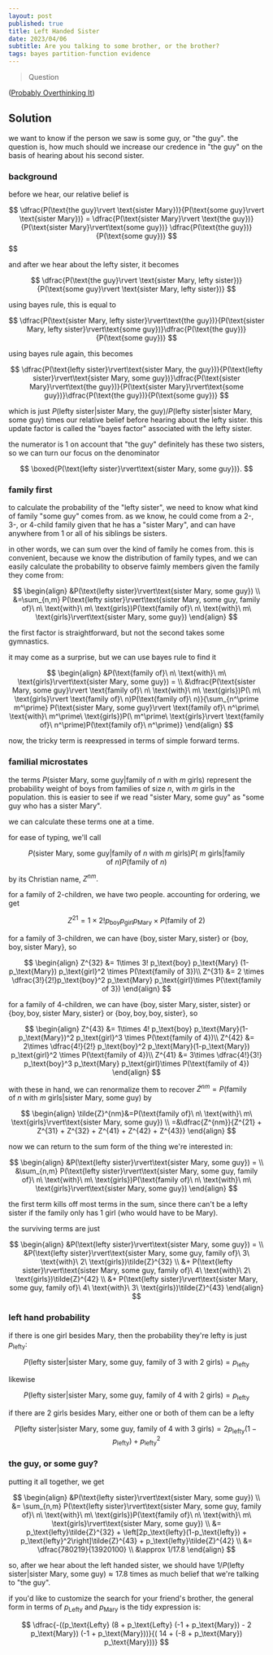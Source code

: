 ```yaml
---
layout: post
published: true
title: Left Handed Sister
date: 2023/04/06
subtitle: Are you talking to some brother, or the brother?
tags: bayes partition-function evidence
---
```


>Question

<!--more-->

([Probably Overthinking It](https://www.allendowney.com/blog/2021/07/23/the-left-handed-sister-problem/))

## Solution

we want to know if the person we saw is some guy, or "the guy". the question is, how much should we increase our credence in "the guy" on the basis of hearing about his second sister.

### background

before we hear, our relative belief is

$$
  \dfrac{P(\text{the guy}\rvert \text{sister Mary})}{P(\text{some guy}\rvert \text{sister Mary})} =   \dfrac{P(\text{sister Mary}\rvert \text{the guy})}{P(\text{sister Mary}\rvert\text{some guy})} \dfrac{P(\text{the guy})}{P(\text{some guy})}
$$
$$

and after we hear about the lefty sister, it becomes

$$
  \dfrac{P(\text{the guy}\rvert \text{sister Mary, lefty sister})}{P(\text{some guy}\rvert \text{sister Mary, lefty sister})}
$$

using bayes rule, this is equal to

$$
  \dfrac{P(\text{sister Mary, lefty sister}\rvert\text{the guy})}{P(\text{sister Mary, lefty sister}\rvert\text{some guy})}\dfrac{P(\text{the guy})}{P(\text{some guy})}
$$

using bayes rule again, this becomes

$$
  \dfrac{P(\text{lefty sister}\rvert\text{sister Mary, the guy})}{P(\text{lefty sister}\rvert\text{sister Mary, some guy})}\dfrac{P(\text{sister Mary}\rvert\text{the guy})}{P(\text{sister Mary}\rvert\text{some guy})}\dfrac{P(\text{the guy})}{P(\text{some guy})}
$$

which is just $P(\text{lefty sister}\rvert\text{sister Mary, the guy})/P(\text{lefty sister}\rvert\text{sister Mary, some guy})$ times our relative belief before hearing about the lefty sister. this update factor is called the "bayes factor" associated with the lefty sister.

the numerator is $1$ on account that "the guy" definitely has these two sisters, so we can turn our focus on the denominator 

$$ \boxed{P(\text{lefty sister}\rvert\text{sister Mary, some guy})}. $$

### family first

to calculate the probability of the "lefty sister", we need to know what kind of family "some guy" comes from. as we know, he could come from a $2$-, $3$-, or $4$-child family given that he has a "sister Mary", and can have anywhere from $1$ or all of his siblings be sisters. 

in other words, we can sum over the kind of family he comes from. this is convenient, because we know the distribution of family types, and we can easily calculate the probability to observe faimly members given the family they come from:

$$
  \begin{align}
    &P(\text{lefty sister}\rvert\text{sister Mary, some guy}) \\
    &=\sum_{n,m} P(\text{lefty sister}\rvert\text{sister Mary, some guy, family of}\ n\ \text{with}\ m\ \text{girls})P(\text{family of}\ n\ \text{with}\ m\ \text{girls}\rvert\text{sister Mary, some guy})
  \end{align}
$$

the first factor is straightforward, but not the second takes some gymnastics.

it may come as a surprise, but we can use bayes rule to find it

$$
  \begin{align}
  &P(\text{family of}\ n\ \text{with}\ m\ \text{girls}\rvert\text{sister Mary, some guy}) = \\
  &\dfrac{P(\text{sister Mary, some guy}\rvert \text{family of}\ n\ \text{with}\ m\ \text{girls})P(\ m\ \text{girls}\rvert \text{family of}\ n)P(\text{family of}\ n)}{\sum_{n^\prime m^\prime} P(\text{sister Mary, some guy}\rvert \text{family of}\ n^\prime\ \text{with}\ m^\prime\ \text{girls})P(\ m^\prime\ \text{girls}\rvert \text{family of}\ n^\prime)P(\text{family of}\ n^\prime)}
  \end{align}
$$

now, the tricky term is reexpressed in terms of simple forward terms.

### familial microstates

the terms $P(\text{sister Mary, some guy}\rvert \text{family of}\ n\ \text{with}\ m\ \text{girls})$ represent the probability weight of boys from families of size $n$, with $m$ girls in the population. this is easier to see if we read "sister Mary, some guy" as "some guy who has a sister Mary".

we can calculate these terms one at a time.

for ease of typing, we'll call 

$$ 
  P(\text{sister Mary, some guy}\rvert \text{family of}\ n\ \text{with}\ m\ \text{girls})P(\ m\ \text{girls}\rvert \text{family of}\ n)P(\text{family of}\ n) 
$$ 

by its Christian name, $Z^{nm}.$

for a family of $2$-children, we have two people. accounting for ordering, we get

$$
  Z^{21} = 1\times 2! p_\text{boy} p_\text{girl} p_\text{Mary} \times P(\text{family of 2})
$$

for a family of $3$-children, we can have $\{\text{boy}, \text{sister Mary}, \text{sister}\}$ or $\{\text{boy}, \text{boy}, \text{sister Mary}\},$ so

$$
  \begin{align}
    Z^{32} &= 1\times 3! p_\text{boy} p_\text{Mary} (1-p_\text{Mary}) p_\text{girl}^2 \times P(\text{family of 3})\\
    Z^{31} &= 2 \times \dfrac{3!}{2!}p_\text{boy}^2 p_\text{Mary} p_\text{girl}\times P(\text{family of 3})
  \end{align}
$$

for a family of $4$-children, we can have $\{\text{boy}, \text{sister Mary}, \text{sister}, \text{sister}\}$ or $\{\text{boy}, \text{boy}, \text{sister Mary}, \text{sister}\}$ or $\{\text{boy}, \text{boy}, \text{boy}, \text{sister}\},$ so

$$
  \begin{align}
    Z^{43} &= 1\times 4! p_\text{boy} p_\text{Mary}(1-p_\text{Mary})^2 p_\text{girl}^3 \times P(\text{family of 4})\\
    Z^{42} &= 2\times \dfrac{4!}{2!} p_\text{boy}^2 p_\text{Mary}(1-p_\text{Mary}) p_\text{girl}^2 \times P(\text{family of 4})\\
    Z^{41} &= 3\times \dfrac{4!}{3!} p_\text{boy}^3 p_\text{Mary} p_\text{girl}\times P(\text{family of 4})
  \end{align}
$$

with these in hand, we can renormalize them to recover $\tilde{Z}^{nm} = P(\text{family of}\ n\ \text{with}\ m\ \text{girls}\rvert\text{sister Mary, some guy})$ by

$$
 \begin{align}
    \tilde{Z}^{nm}&=P(\text{family of}\ n\ \text{with}\ m\ \text{girls}\rvert\text{sister Mary, some guy}) \\
    =&\dfrac{Z^{nm}}{Z^{21} + Z^{31} + Z^{32} + Z^{41} + Z^{42} + Z^{43}}
 \end{align}
$$

now we can return to the sum form of the thing we're interested in:

$$ \begin{align}
  &P(\text{lefty sister}\rvert\text{sister Mary, some guy}) = \\
  &\sum_{n,m} P(\text{lefty sister}\rvert\text{sister Mary, some guy, family of}\ n\ \text{with}\ m\ \text{girls})P(\text{family of}\ n\ \text{with}\ m\ \text{girls}\rvert\text{sister Mary, some guy})
  \end{align}
$$

the first term kills off most terms in the sum, since there can't be a lefty sister if the family only has $1$ girl (who would have to be Mary). 

the surviving terms are just 

$$
  \begin{align}
    &P(\text{lefty sister}\rvert\text{sister Mary, some guy}) = \\
    &P(\text{lefty sister}\rvert\text{sister Mary, some guy, family of}\ 3\ \text{with}\ 2\ \text{girls})\tilde{Z}^{32} \\
    &+ P(\text{lefty sister}\rvert\text{sister Mary, some guy, family of}\ 4\ \text{with}\ 2\ \text{girls})\tilde{Z}^{42} \\
    &+ P(\text{lefty sister}\rvert\text{sister Mary, some guy, family of}\ 4\ \text{with}\ 3\ \text{girls})\tilde{Z}^{43}
  \end{align}
$$

### left hand probability

if there is one girl besides Mary, then the probability they're lefty is just $p_\text{lefty}:$

$$ P(\text{lefty sister}\rvert\text{sister Mary, some guy, family of}\ 3\ \text{with}\ 2\ \text{girls}) = p_\text{lefty} $$

likewise

$$ P(\text{lefty sister}\rvert\text{sister Mary, some guy, family of}\ 4\ \text{with}\ 2\ \text{girls}) = p_\text{lefty} $$

if there are $2$ girls besides Mary, either one or both of them can be a lefty

$$ P(\text{lefty sister}\rvert\text{sister Mary, some guy, family of}\ 4\ \text{with}\ 3\ \text{girls}) = 2p_\text{lefty}(1-p_\text{lefty}) + p_\text{lefty}^2 $$

### the guy, or some guy?

putting it all together, we get 

$$
  \begin{align}
      &P(\text{lefty sister}\rvert\text{sister Mary, some guy}) \\
      &= \sum_{n,m} P(\text{lefty sister}\rvert\text{sister Mary, some guy, family of}\ n\ \text{with}\ m\ \text{girls})P(\text{family of}\ n\ \text{with}\ m\ \text{girls}\rvert\text{sister Mary, some guy}) \\
      &= p_\text{lefty}\tilde{Z}^{32} + \left[2p_\text{lefty}(1-p_\text{lefty}) + p_\text{lefty}^2\right]\tilde{Z}^{43} + p_\text{lefty}\tilde{Z}^{42} \\
      &= \dfrac{780219}{13920100} \\
      &\approx 1/17.8
   \end{align}
$$
      
so, after we hear about the left handed sister, we should have $1/P(\text{lefty sister}\rvert\text{sister Mary, some guy}) \approx 17.8$ times as much belief that we're talking to "the guy".

if you'd like to customize the search for your friend's brother, the general form in terms of $p_\text{Lefty}$ and $p_\text{Mary}$ is the tidy expression is:

$$ \dfrac{-((p_\text{Lefty} (8 + p_\text{Lefty} (-1 + p_\text{Mary}) - 2 p_\text{Mary}) (-1 + p_\text{Mary}))}{(
 14 + (-8 + p_\text{Mary}) p_\text{Mary}))} $$

<br>
